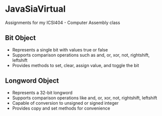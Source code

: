 # JavaSiaVirtual
Assignments for my ICSI404 - Computer Assembly class

## Bit Object
- Represents a single bit with values true or false
- Supports comparison operations such as and, or, xor, not, rightshift, leftshift
- Provides methods to set, clear, assign value, and toggle the bit

## Longword Object
- Represents a 32-bit longword
- Supports comparison operations like and, or, xor, not, rightshift, leftshift
- Capable of conversion to unsigned or signed integer
- Provides copy and set methods for convenience